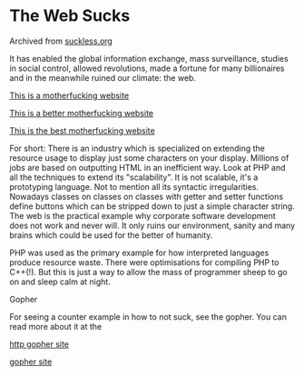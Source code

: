 # The Web Sucks

Archived from [suckless.org](https://suckless.org/sucks/web)

It has enabled the global information exchange, mass surveillance, studies in
social control, allowed revolutions, made a fortune for many billionaires and
in the meanwhile ruined our climate: the web.

[This is a motherfucking website](http://motherfuckingwebsite.com/")

[This is a better motherfucking website](http://bettermotherfuckingwebsite.com/)

[This is the best motherfucking website](http://bestmotherfucking.website/")

For short: There is an industry which is specialized on extending the resource
usage to display just some characters on your display. Millions of jobs are
based on outputting HTML in an inefficient way. Look at PHP and all the
techniques to extend its &quot;scalability&quot;. It is not scalable, it's a prototyping
language. Not to mention all its syntactic irregularities. Nowadays classes on
classes on classes with getter and setter functions define buttons which can be
stripped down to just a simple character string. The web is the practical
example why corporate software development does not work and never will. It
only ruins our environment, sanity and many brains which could be used for the
better of humanity.

PHP was used as the primary example for how interpreted languages produce
resource waste. There were optimisations for compiling PHP to C++(!). But this
is just a way to allow the mass of programmer sheep to go on and sleep calm at
night.

Gopher

For seeing a counter example in how to not suck, see the gopher. You can read
more about it at the

[http gopher site](http://gopherproject.org)

[gopher site](gopher://gopherproject.org)
